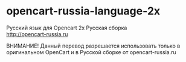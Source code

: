 # opencart-russia-language-2x
Русский язык для Opencart 2x Русская сборка  
http://opencart-russia.ru

ВНИМАНИЕ! 
Данный перевод разрешается использовать только в оригинальном OpenСart и в Русской сборке от opencart-russia.ru

